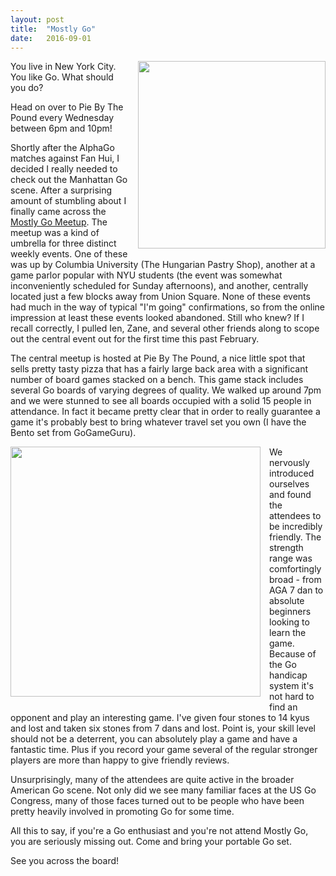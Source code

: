 ```yaml
---
layout: post
title:  "Mostly Go"
date:   2016-09-01
---
```


<image width="300" style="float: right; margin-left: 1em;
margin-bottom: 1em;"
src="http://swannodette.github.io/baduk/assets/images/pie.png"></image>

You live in New York City. You like Go. What should you do?

Head on over to Pie By The Pound every Wednesday between 6pm and
10pm!

Shortly after the AlphaGo matches against Fan Hui, I decided I really
needed to check out the Manhattan Go scene. After a surprising amount
of stumbling about I finally came across the
[Mostly Go Meetup](http://www.meetup.com/mostlygo/). The meetup was a
kind of umbrella for three distinct weekly events. One of these was up
by Columbia University (The Hungarian Pastry Shop), another at a game
parlor popular with NYU students (the event was somewhat
inconveniently scheduled for Sunday afternoons), and another,
centrally located just a few blocks away from Union Square. None of
these events had much in the way of typical "I'm going"
confirmations, so from the online impression at least these events looked
abandoned. Still who knew? If I recall correctly, I pulled Ien, Zane, and several
other friends along to scope out the central event out for
the first time this past February.

The central meetup is hosted at Pie By The Pound, a nice little spot that
sells pretty tasty pizza that has a fairly large back area with a
significant number of board games stacked on a bench. This game stack
includes several Go boards of varying degrees of quality. We walked up
around 7pm and we were stunned to see all boards occupied with a solid
15 people in attendance. In fact it became pretty clear that in order
to really guarantee a game it's probably best to bring whatever travel
set you own (I have the Bento set from GoGameGuru).

<image width="400" style="float: left; margin-right: 1em;
margin-bottom: 1em;"
src="http://swannodette.github.io/baduk/assets/images/pie_play.png"></image>

We nervously introduced ourselves and found the attendees to be
incredibly friendly. The strength range was comfortingly broad - from
AGA 7 dan to absolute beginners looking to learn the game. Because of
the Go handicap system it's not hard to find an opponent and play an
interesting game. I've given four stones to 14 kyus and lost and taken
six stones from 7 dans and lost. Point is, your skill level should not
be a deterrent, you can absolutely play a game and have a fantastic
time. Plus if you record your game several of the regular stronger
players are more than happy to give friendly reviews.

Unsurprisingly, many of the attendees are quite active in the broader
American Go scene. Not only did we see many familiar faces at the US
Go Congress, many of those faces turned out to be people who have been
pretty heavily involved in promoting Go for some time.

All this to say, if you're a Go enthusiast and you're not attend
Mostly Go, you are seriously missing out. Come and bring your
portable Go set. 

See you across the board!
